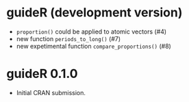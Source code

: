 # guideR (development version)

* `proportion()` could be applied to atomic vectors (#4)
* new function `periods_to_long()` (#7)
* new expetimental function `compare_proportions()` (#8)

# guideR 0.1.0

* Initial CRAN submission.
